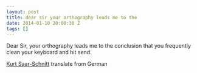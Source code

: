 ```yaml
---
layout: post
title: dear sir your orthography leads me to the
date: 2014-01-10 20:00:38 Z
tags: []
---
```

Dear Sir, your orthography leads me to the conclusion that you frequently clean your keyboard and hit send.

[Kurt Saar-Schnitt](https://twitter.com/kurzhaarschnitt/statuses/421555701367181312) translate from German

